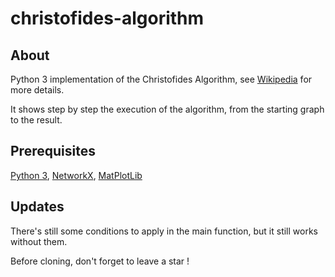 # christofides-algorithm

## About 

Python 3 implementation of the Christofides Algorithm, see [Wikipedia](https://en.wikipedia.org/wiki/Christofides_algorithm) for more details.

It shows step by step the execution of the algorithm, from the starting graph to the result.

## Prerequisites
[Python 3](https://www.python.org/downloads/), [NetworkX](https://pypi.org/project/networkx/), [MatPlotLib](https://pypi.org/project/matplotlib/)

## Updates 
There's still some conditions to apply in the main function, but it still works without them.

Before cloning, don't forget to leave a star !
